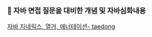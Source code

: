 ### 💌 자바 면접 질문을 대비한 개념 및 자바심화내용

[자바 지네릭스, 열거, 애너테이션- taedong](https://melodious-stretch-673.notion.site/84df088cba394591a465922080908cfe)
